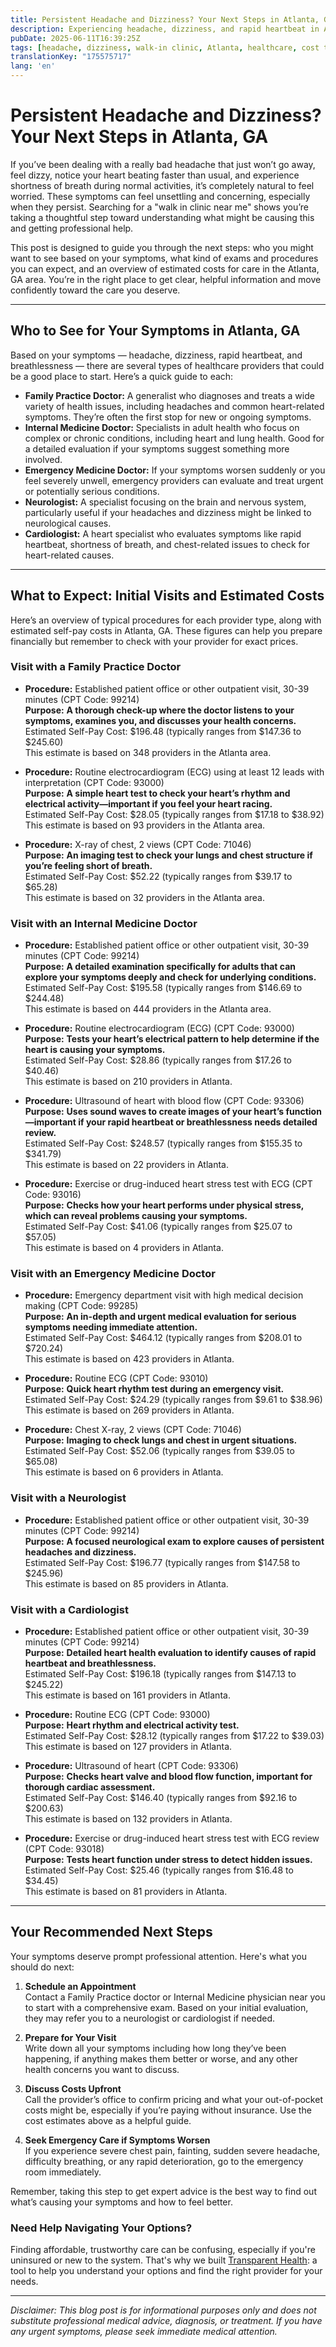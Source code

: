 ```yaml
---
title: Persistent Headache and Dizziness? Your Next Steps in Atlanta, GA  
description: Experiencing headache, dizziness, and rapid heartbeat in Atlanta? Learn who to see, expected costs, and how to take the next step toward care.  
pubDate: 2025-06-11T16:39:25Z
tags: [headache, dizziness, walk-in clinic, Atlanta, healthcare, cost transparency, primary care, cardiology, neurology]
translationKey: "175575717"
lang: 'en'
---
```


# Persistent Headache and Dizziness? Your Next Steps in Atlanta, GA

If you’ve been dealing with a really bad headache that just won’t go away, feel dizzy, notice your heart beating faster than usual, and experience shortness of breath during normal activities, it’s completely natural to feel worried. These symptoms can feel unsettling and concerning, especially when they persist. Searching for a "walk in clinic near me" shows you’re taking a thoughtful step toward understanding what might be causing this and getting professional help.

This post is designed to guide you through the next steps: who you might want to see based on your symptoms, what kind of exams and procedures you can expect, and an overview of estimated costs for care in the Atlanta, GA area. You’re in the right place to get clear, helpful information and move confidently toward the care you deserve.

---

## Who to See for Your Symptoms in Atlanta, GA

Based on your symptoms — headache, dizziness, rapid heartbeat, and breathlessness — there are several types of healthcare providers that could be a good place to start. Here’s a quick guide to each:

- **Family Practice Doctor:** A generalist who diagnoses and treats a wide variety of health issues, including headaches and common heart-related symptoms. They’re often the first stop for new or ongoing symptoms.
- **Internal Medicine Doctor:** Specialists in adult health who focus on complex or chronic conditions, including heart and lung health. Good for a detailed evaluation if your symptoms suggest something more involved.
- **Emergency Medicine Doctor:** If your symptoms worsen suddenly or you feel severely unwell, emergency providers can evaluate and treat urgent or potentially serious conditions.
- **Neurologist:** A specialist focusing on the brain and nervous system, particularly useful if your headaches and dizziness might be linked to neurological causes.
- **Cardiologist:** A heart specialist who evaluates symptoms like rapid heartbeat, shortness of breath, and chest-related issues to check for heart-related causes.

---

## What to Expect: Initial Visits and Estimated Costs

Here’s an overview of typical procedures for each provider type, along with estimated self-pay costs in Atlanta, GA. These figures can help you prepare financially but remember to check with your provider for exact prices.

### Visit with a Family Practice Doctor

- **Procedure:** Established patient office or other outpatient visit, 30-39 minutes (CPT Code: 99214)  
  **Purpose:** **A thorough check-up where the doctor listens to your symptoms, examines you, and discusses your health concerns.**  
  Estimated Self-Pay Cost: $196.48 (typically ranges from $147.36 to $245.60)  
  This estimate is based on 348 providers in the Atlanta area.

- **Procedure:** Routine electrocardiogram (ECG) using at least 12 leads with interpretation (CPT Code: 93000)  
  **Purpose:** **A simple heart test to check your heart’s rhythm and electrical activity—important if you feel your heart racing.**  
  Estimated Self-Pay Cost: $28.05 (typically ranges from $17.18 to $38.92)  
  This estimate is based on 93 providers in the Atlanta area.

- **Procedure:** X-ray of chest, 2 views (CPT Code: 71046)  
  **Purpose:** **An imaging test to check your lungs and chest structure if you’re feeling short of breath.**  
  Estimated Self-Pay Cost: $52.22 (typically ranges from $39.17 to $65.28)  
  This estimate is based on 32 providers in the Atlanta area.

### Visit with an Internal Medicine Doctor

- **Procedure:** Established patient office or other outpatient visit, 30-39 minutes (CPT Code: 99214)  
  **Purpose:** **A detailed examination specifically for adults that can explore your symptoms deeply and check for underlying conditions.**  
  Estimated Self-Pay Cost: $195.58 (typically ranges from $146.69 to $244.48)  
  This estimate is based on 444 providers in the Atlanta area.

- **Procedure:** Routine electrocardiogram (ECG) (CPT Code: 93000)  
  **Purpose:** **Tests your heart’s electrical pattern to help determine if the heart is causing your symptoms.**  
  Estimated Self-Pay Cost: $28.86 (typically ranges from $17.26 to $40.46)  
  This estimate is based on 210 providers in Atlanta.

- **Procedure:** Ultrasound of heart with blood flow (CPT Code: 93306)  
  **Purpose:** **Uses sound waves to create images of your heart’s function—important if your rapid heartbeat or breathlessness needs detailed review.**  
  Estimated Self-Pay Cost: $248.57 (typically ranges from $155.35 to $341.79)  
  This estimate is based on 22 providers in Atlanta.

- **Procedure:** Exercise or drug-induced heart stress test with ECG (CPT Code: 93016)  
  **Purpose:** **Checks how your heart performs under physical stress, which can reveal problems causing your symptoms.**  
  Estimated Self-Pay Cost: $41.06 (typically ranges from $25.07 to $57.05)  
  This estimate is based on 4 providers in Atlanta.

### Visit with an Emergency Medicine Doctor

- **Procedure:** Emergency department visit with high medical decision making (CPT Code: 99285)  
  **Purpose:** **An in-depth and urgent medical evaluation for serious symptoms needing immediate attention.**  
  Estimated Self-Pay Cost: $464.12 (typically ranges from $208.01 to $720.24)  
  This estimate is based on 423 providers in Atlanta.

- **Procedure:** Routine ECG (CPT Code: 93010)  
  **Purpose:** **Quick heart rhythm test during an emergency visit.**  
  Estimated Self-Pay Cost: $24.29 (typically ranges from $9.61 to $38.96)  
  This estimate is based on 269 providers in Atlanta.

- **Procedure:** Chest X-ray, 2 views (CPT Code: 71046)  
  **Purpose:** **Imaging to check lungs and chest in urgent situations.**  
  Estimated Self-Pay Cost: $52.06 (typically ranges from $39.05 to $65.08)  
  This estimate is based on 6 providers in Atlanta.

### Visit with a Neurologist

- **Procedure:** Established patient office or other outpatient visit, 30-39 minutes (CPT Code: 99214)  
  **Purpose:** **A focused neurological exam to explore causes of persistent headaches and dizziness.**  
  Estimated Self-Pay Cost: $196.77 (typically ranges from $147.58 to $245.96)  
  This estimate is based on 85 providers in Atlanta.

### Visit with a Cardiologist

- **Procedure:** Established patient office or other outpatient visit, 30-39 minutes (CPT Code: 99214)  
  **Purpose:** **Detailed heart health evaluation to identify causes of rapid heartbeat and breathlessness.**  
  Estimated Self-Pay Cost: $196.18 (typically ranges from $147.13 to $245.22)  
  This estimate is based on 161 providers in Atlanta.

- **Procedure:** Routine ECG (CPT Code: 93000)  
  **Purpose:** **Heart rhythm and electrical activity test.**  
  Estimated Self-Pay Cost: $28.12 (typically ranges from $17.22 to $39.03)  
  This estimate is based on 127 providers in Atlanta.

- **Procedure:** Ultrasound of heart (CPT Code: 93306)  
  **Purpose:** **Checks heart valve and blood flow function, important for thorough cardiac assessment.**  
  Estimated Self-Pay Cost: $146.40 (typically ranges from $92.16 to $200.63)  
  This estimate is based on 132 providers in Atlanta.

- **Procedure:** Exercise or drug-induced heart stress test with ECG review (CPT Code: 93018)  
  **Purpose:** **Tests heart function under stress to detect hidden issues.**  
  Estimated Self-Pay Cost: $25.46 (typically ranges from $16.48 to $34.45)  
  This estimate is based on 81 providers in Atlanta.

---

## Your Recommended Next Steps

Your symptoms deserve prompt professional attention. Here's what you should do next:

1. **Schedule an Appointment**  
   Contact a Family Practice doctor or Internal Medicine physician near you to start with a comprehensive exam. Based on your initial evaluation, they may refer you to a neurologist or cardiologist if needed.

2. **Prepare for Your Visit**  
   Write down all your symptoms including how long they’ve been happening, if anything makes them better or worse, and any other health concerns you want to discuss.

3. **Discuss Costs Upfront**  
   Call the provider’s office to confirm pricing and what your out-of-pocket costs might be, especially if you’re paying without insurance. Use the cost estimates above as a helpful guide.

4. **Seek Emergency Care if Symptoms Worsen**  
   If you experience severe chest pain, fainting, sudden severe headache, difficulty breathing, or any rapid deterioration, go to the emergency room immediately.

Remember, taking this step to get expert advice is the best way to find out what’s causing your symptoms and how to feel better.

### Need Help Navigating Your Options?

Finding affordable, trustworthy care can be confusing, especially if you're uninsured or new to the system. That's why we built [Transparent Health](https://transparenthealth.ai): a tool to help you understand your options and find the right provider for your needs.

---

*Disclaimer: This blog post is for informational purposes only and does not substitute professional medical advice, diagnosis, or treatment. If you have any urgent symptoms, please seek immediate medical attention.*